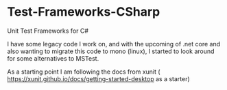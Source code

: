 # Test-Frameworks-CSharp
Unit Test Frameworks for C#

I have some legacy code I work on, and with the upcoming of .net core and also wanting to migrate this code to mono (linux), I started to look around
for some alternatives to MSTest. 

As a starting point I am following the docs from xunit ( https://xunit.github.io/docs/getting-started-desktop as a starter)
